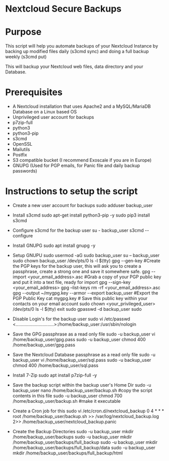 # Nextcloud Secure Backups

# Purpose

This script will help you automate backups of your Nextcloud Instance by backing up modified files daily (s3cmd sync) and doing a full backup weekly (s3cmd put)

This will backup your Nextcloud web files, data directory and your Database.

# Prerequisites

- A Nextcloud installation that uses Apache2 and a MySQL/MariaDB Database on a Linux based OS
- Unprivileged user account for backups
- p7zip-full
- python3
- python3-pip
- s3cmd
- OpenSSL
- Mailutils
- Postfix
- S3 compatible bucket (I recommend Exoscale if you are in Europe)
- GNUPG (Used for PGP emails, for Panic file and daily backup passwords)

# Instructions to setup the script

* Create a new user account for backups
    sudo adduser backup_user

* Install s3cmd
    sudo apt-get install python3-pip -y
    sudo pip3 install s3cmd

* Configure s3cmd for the backup user
    su - backup_user
    s3cmd --configure

* Install GNUPG
    sudo apt install gnupg -y

* Setup GNUPU
    sudo usermod -aG sudo backup_user
    su – backup_user
    sudo chown backup_user /dev/pts/0
    ls -l $(tty)
    gpg --gen-key #Create the PGP keys for the backup user, this will ask you to create a passphrase, create a strong one and save it somewhere safe.
    gpg --import <your_email_address>.asc #Grab a copy of your PGP public key and put it into a text file, ready for import
    gpg --sign-key <your_email_address>
    gpg –list-keys
    rm -rf <your_email_address>.asc
    gpg --output ~/mygpg.key --armor --export backup_user #Export the PGP Public Key
    cat mygpg.key # Save this public key within your contacts on your email account
    sudo chown <your_privileged_user> /dev/pts/0
    ls -l $(tty)
    exit
    sudo gpasswd -d backup_user sudo

* Disable Login's for the backup user
    sudo vi /etc/passwd
    <..............................>:/home/backup_user:/usr/sbin/nologin

* Save the GPG passphrase as a read only file
    sudo -u backup_user vi /home/backup_user/gpg.pass
    sudo -u backup_user chmod 400 /home/backup_user/gpg.pass

* Save the Nextcloud Database passphrase as a read only file
    sudo -u backup_user vi /home/backup_user/sql.pass
    sudo -u backup_user chmod 400 /home/backup_user/sql.pass

* Install 7-Zip
    sudo apt install p7zip-full -y

* Save the backup script within the backup user's Home Dir
    sudo -u backup_user nano /home/backup_user/backup.sh #copy the script contents in this file
    sudo -u backup_user chmod 700 /home/backup_user/backup.sh #make it executable

* Create a Cron job for this
    sudo vi /etc/cron.d/nextcloud_backup
    0 4 * * * root /home/backup_user/backup.sh >> /var/log/nextcloud_backup.log 2>> /home/backup_user/nextcloud_backup.panic

* Create the Backup Directories
    sudo -u backup_user mkdir /home/backup_user/backups
    sudo -u backup_user mkdir /home/backup_user/backups/full_backup
    sudo -u backup_user mkdir /home/backup_user/backups/full_backup/data
    sudo -u backup_user mkdir /home/backup_user/backups/full_backup/html